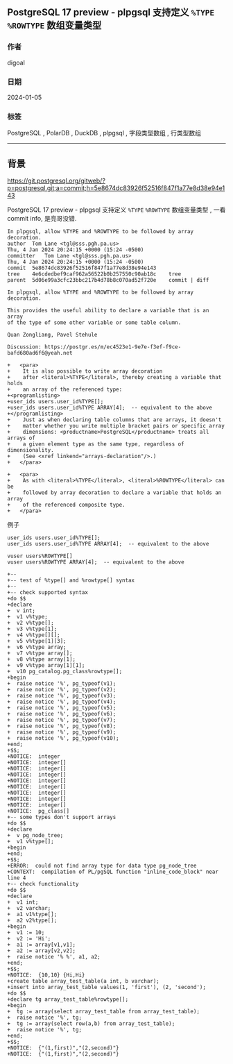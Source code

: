 ## PostgreSQL 17 preview - plpgsql 支持定义 `%TYPE` `%ROWTYPE` 数组变量类型   
                                
### 作者                                
digoal                                
                                
### 日期                                
2024-01-05                         
                                
### 标签                                
PostgreSQL , PolarDB , DuckDB , plpgsql , 字段类型数组 , 行类型数组    
                                
----                                
                                
## 背景     
https://git.postgresql.org/gitweb/?p=postgresql.git;a=commit;h=5e8674dc83926f52516f847f1a77e8d38e94e143  
  
PostgreSQL 17 preview - plpgsql 支持定义 `%TYPE` `%ROWTYPE` 数组变量类型 , 一看commit info, 是亮哥没错.    
  
```  
In plpgsql, allow %TYPE and %ROWTYPE to be followed by array decoration.  
author	Tom Lane <tgl@sss.pgh.pa.us>	  
Thu, 4 Jan 2024 20:24:15 +0000 (15:24 -0500)  
committer	Tom Lane <tgl@sss.pgh.pa.us>	  
Thu, 4 Jan 2024 20:24:15 +0000 (15:24 -0500)  
commit	5e8674dc83926f52516f847f1a77e8d38e94e143  
tree	4e6cdedbef9caf962a56522b0b257550c90ab18c	tree  
parent	5d06e99a3cfc23bbc217b4d78b8c070ad52f720e	commit | diff  
  
In plpgsql, allow %TYPE and %ROWTYPE to be followed by array decoration.  
  
This provides the useful ability to declare a variable that is an array  
of the type of some other variable or some table column.  
  
Quan Zongliang, Pavel Stehule  
  
Discussion: https://postgr.es/m/ec4523e1-9e7e-f3ef-f9ce-bafd680ad6f6@yeah.net  
```  
  
```  
+   <para>  
+    It is also possible to write array decoration  
+    after <literal>%TYPE</literal>, thereby creating a variable that holds  
+    an array of the referenced type:  
+<programlisting>  
+user_ids users.user_id%TYPE[];  
+user_ids users.user_id%TYPE ARRAY[4];  -- equivalent to the above  
+</programlisting>  
+    Just as when declaring table columns that are arrays, it doesn't  
+    matter whether you write multiple bracket pairs or specific array  
+    dimensions: <productname>PostgreSQL</productname> treats all arrays of  
+    a given element type as the same type, regardless of dimensionality.  
+    (See <xref linkend="arrays-declaration"/>.)  
+   </para>  
  
+   <para>  
+    As with <literal>%TYPE</literal>, <literal>%ROWTYPE</literal> can be  
+    followed by array decoration to declare a variable that holds an array  
+    of the referenced composite type.  
+   </para>  
```  
  
例子  
```  
user_ids users.user_id%TYPE[];  
user_ids users.user_id%TYPE ARRAY[4];  -- equivalent to the above  
  
vuser users%ROWTYPE[]  
vuser users%ROWTYPE ARRAY[4];  -- equivalent to the above  
```
  
```
+--
+-- test of %type[] and %rowtype[] syntax
+--
+-- check supported syntax
+do $$
+declare
+  v int;
+  v1 v%type;
+  v2 v%type[];
+  v3 v%type[1];
+  v4 v%type[][];
+  v5 v%type[1][3];
+  v6 v%type array;
+  v7 v%type array[];
+  v8 v%type array[1];
+  v9 v%type array[1][1];
+  v10 pg_catalog.pg_class%rowtype[];
+begin
+  raise notice '%', pg_typeof(v1);
+  raise notice '%', pg_typeof(v2);
+  raise notice '%', pg_typeof(v3);
+  raise notice '%', pg_typeof(v4);
+  raise notice '%', pg_typeof(v5);
+  raise notice '%', pg_typeof(v6);
+  raise notice '%', pg_typeof(v7);
+  raise notice '%', pg_typeof(v8);
+  raise notice '%', pg_typeof(v9);
+  raise notice '%', pg_typeof(v10);
+end;
+$$;
+NOTICE:  integer
+NOTICE:  integer[]
+NOTICE:  integer[]
+NOTICE:  integer[]
+NOTICE:  integer[]
+NOTICE:  integer[]
+NOTICE:  integer[]
+NOTICE:  integer[]
+NOTICE:  integer[]
+NOTICE:  pg_class[]
+-- some types don't support arrays
+do $$
+declare
+  v pg_node_tree;
+  v1 v%type[];
+begin
+end;
+$$;
+ERROR:  could not find array type for data type pg_node_tree
+CONTEXT:  compilation of PL/pgSQL function "inline_code_block" near line 4
+-- check functionality
+do $$
+declare
+  v1 int;
+  v2 varchar;
+  a1 v1%type[];
+  a2 v2%type[];
+begin
+  v1 := 10;
+  v2 := 'Hi';
+  a1 := array[v1,v1];
+  a2 := array[v2,v2];
+  raise notice '% %', a1, a2;
+end;
+$$;
+NOTICE:  {10,10} {Hi,Hi}
+create table array_test_table(a int, b varchar);
+insert into array_test_table values(1, 'first'), (2, 'second');
+do $$
+declare tg array_test_table%rowtype[];
+begin
+  tg := array(select array_test_table from array_test_table);
+  raise notice '%', tg;
+  tg := array(select row(a,b) from array_test_table);
+  raise notice '%', tg;
+end;
+$$;
+NOTICE:  {"(1,first)","(2,second)"}
+NOTICE:  {"(1,first)","(2,second)"}
```
  
   
  
